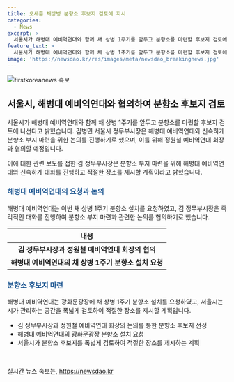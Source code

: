 ```yaml
---
title: 오세훈 채상병 분향소 후보지 검토에 지시
categories:
  - News
excerpt: >
  서울시가 해병대 예비역연대와 함께 채 상병 1주기를 앞두고 분향소를 마련할 후보지 검토에 나섰다. 김병민 서울시 정무부시장이 다가오는 분향소 마련을 위해 해병대 예비역연대와 신속하게 대화하고 분향소 부지를 마련할 것을 계획하고 있다. 지난 4일 해병대 예비역연대의 요청으로 채 상병 1주기 분향소 설치를 검토 중인 시는 공간을 폭넓게 검토하고 적절한 장소를 제시할 예정이다.
feature_text: >
  서울시가 해병대 예비역연대와 함께 채 상병 1주기를 앞두고 분향소를 마련할 후보지 검토에 나섰다. 김병민 서울시 정무부시장이 다가오는 분향소 마련을 위해 해병대 예비역연대와 신속하게 대화하고 분향소 부지를 마련할 것을 계획하고 있다. 지난 4일 해병대 예비역연대의 요청으로 채 상병 1주기 분향소 설치를 검토 중인 시는 공간을 폭넓게 검토하고 적절한 장소를 제시할 예정이다.
image: 'https://newsdao.kr/res/images/meta/newsdao_breakingnews.jpg'
---
```


<p><img src="https://newsdao.kr/res/images/meta/newsdao_breakingnews.jpg" alt="firstkoreanews 속보" /></p>

<h2 data-ke-size="size26">서울시, 해병대 예비역연대와 협의하여 분향소 후보지 검토</h2>

<p>서울시가 해병대 예비역연대와 함께 채 상병 1주기를 앞두고 분향소를 마련할 후보지 검토에 나선다고 밝혔습니다. 김병민 서울시 정무부시장은 해병대 예비역연대와 신속하게 분향소 부지 마련을 위한 논의를 진행하기로 했으며, 이를 위해 정원철 예비역연대 회장과 협의할 예정입니다.</p>

<p data-ke-size="size16">이에 대한 관련 보도를 접한 김 정무부시장은 분향소 부지 마련을 위해 해병대 예비역연대와 신속하게 대화를 진행하고 적절한 장소를 제시할 계획이라고 밝혔습니다.</p>

<h3><b><span style="color: #1a5490;">해병대 예비역연대의 요청과 논의</span></b></h3>

<p>해병대 예비역연대는 이번 채 상병 1주기 분향소 설치를 요청하였고, 김 정무부시장은 즉각적인 대화를 진행하여 분향소 부지 마련과 관련한 논의를 협의하기로 했습니다.</p>

<table>
<thead>
<tr>
<th style="text-align: center;">내용</th>
</tr>
</thead>
<tbody>
<tr>
<td style="text-align: center; height: 17px;"><b>김 정무부시장과 정원철 예비역연대 회장의 협의</b></td>
</tr>
<tr>
<td style="text-align: center; height: 17px;"><b>해병대 예비역연대의 채 상병 1주기 분향소 설치 요청</b></td>
</tr>
</tbody>
</table>

<h3><b><span style="color: #1a5490;">분향소 후보지 마련</span></b></h3>

<p>해병대 예비역연대는 광화문광장에 채 상병 1주기 분향소 설치를 요청하였고, 서울시는 시가 관리하는 공간을 폭넓게 검토하여 적절한 장소를 제시할 계획입니다.</p>

<ul>
<li>김 정무부시장과 정원철 예비역연대 회장의 논의를 통한 분향소 후보지 선정</li>
<li>해병대 예비역연대의 광화문광장 분향소 설치 요청</li>
<li>서울시가 분향소 후보지를 폭넓게 검토하여 적절한 장소를 제시하는 계획</li>
</ul>

<p data-ke-size="size16">&nbsp;</p>
실시간 뉴스 속보는, <a href="https://newsdao.kr" rel="dofollow">https://newsdao.kr</a>


